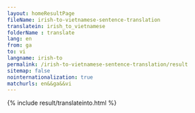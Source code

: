 ```yaml
---
layout: homeResultPage
fileName: irish-to-vietnamese-sentence-translation
translatein: irish_to_vietnamese
folderName : translate
lang: en
from: ga
to: vi
langname: irish-to
permalink: /irish-to-vietnamese-sentence-translation/result
sitemap: false
nointernationalization: true
matchurls: en&&ga&&vi
---
```

{% include result/translateinto.html %}

<script src="/js/result/translation.js" data-foldername="{{page.folderName}}" data-lang="{{page.lang}}"></script>
